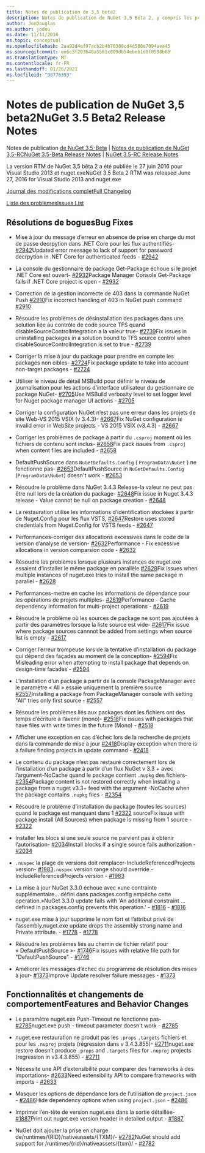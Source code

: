 ```yaml
---
title: Notes de publication de 3,5 beta2
description: Notes de publication de NuGet 3,5 Beta 2, y compris les problèmes connus, les correctifs de bogues, les fonctionnalités ajoutées et DCR.
author: JonDouglas
ms.author: jodou
ms.date: 11/11/2016
ms.topic: conceptual
ms.openlocfilehash: 2aa92d4ef97acb2b4b70388cd4d580e7094aea45
ms.sourcegitcommit: ee6c3f203648a5561c809db54ebeb1d0f0598b68
ms.translationtype: MT
ms.contentlocale: fr-FR
ms.lasthandoff: 01/26/2021
ms.locfileid: "98776393"
---
```

# <a name="nuget-35-beta2-release-notes"></a><span data-ttu-id="df520-103">Notes de publication de NuGet 3,5 beta2</span><span class="sxs-lookup"><span data-stu-id="df520-103">NuGet 3.5 Beta2 Release Notes</span></span>

<span data-ttu-id="df520-104">Notes de publication [de NuGet 3,5-Beta](../release-notes/nuget-3.5-Beta.md)  |  [Notes de publication de NuGet 3,5-RC](../release-notes/nuget-3.5-RC.md)</span><span class="sxs-lookup"><span data-stu-id="df520-104">[NuGet 3.5-Beta Release Notes](../release-notes/nuget-3.5-Beta.md) | [NuGet 3.5-RC Release Notes](../release-notes/nuget-3.5-RC.md)</span></span>

<span data-ttu-id="df520-105">La version RTM de NuGet 3,5 bêta 2 a été publiée le 27 juin 2016 pour Visual Studio 2013 et nuget.exe</span><span class="sxs-lookup"><span data-stu-id="df520-105">NuGet 3.5 Beta 2 RTM was released June 27, 2016 for Visual Studio 2013 and nuget.exe</span></span>

[<span data-ttu-id="df520-106">Journal des modifications complet</span><span class="sxs-lookup"><span data-stu-id="df520-106">Full Changelog</span></span>](https://github.com/NuGet/NuGet.Client/compare/release-3.5.0-beta...release-3.5.0-beta2)

[<span data-ttu-id="df520-107">Liste des problèmes</span><span class="sxs-lookup"><span data-stu-id="df520-107">Issues List</span></span>](https://github.com/Nuget/Home/issues?q=is%3Aissue+milestone%3A%223.5+Beta2%22+is%3Aclosed)

## <a name="bug-fixes"></a><span data-ttu-id="df520-108">Résolutions de bogues</span><span class="sxs-lookup"><span data-stu-id="df520-108">Bug Fixes</span></span>

* <span data-ttu-id="df520-109">Mise à jour du message d’erreur en absence de prise en charge du mot de passe decrpytion dans .NET Core pour les flux authentifiés- [#2942](https://github.com/NuGet/Home/issues/2942)</span><span class="sxs-lookup"><span data-stu-id="df520-109">Updated error message to lack of support for password decrpytion in .NET Core for authenticated feeds  - [#2942](https://github.com/NuGet/Home/issues/2942)</span></span>

* <span data-ttu-id="df520-110">La console du gestionnaire de package Get-Package échoue si le projet .NET Core est ouvert- [#2932](https://github.com/NuGet/Home/issues/2932)</span><span class="sxs-lookup"><span data-stu-id="df520-110">Package Manager Console Get-Package fails if .NET Core project is open - [#2932](https://github.com/NuGet/Home/issues/2932)</span></span>

* <span data-ttu-id="df520-111">Correction de la gestion incorrecte de 403 dans la commande NuGet Push [#2910](https://github.com/NuGet/Home/issues/2910)</span><span class="sxs-lookup"><span data-stu-id="df520-111">Fix incorrect handling of 403 in NuGet push command [#2910](https://github.com/NuGet/Home/issues/2910)</span></span>

* <span data-ttu-id="df520-112">Résoudre les problèmes de désinstallation des packages dans une solution liée au contrôle de code source TFS quand disableSourceControlIntegration a la valeur true- [#2739](https://github.com/NuGet/Home/issues/2739)</span><span class="sxs-lookup"><span data-stu-id="df520-112">Fix issues in uninstalling packages in a solution bound to TFS source control when disableSourceControlIntegration is set to true - [#2739](https://github.com/NuGet/Home/issues/2739)</span></span>

* <span data-ttu-id="df520-113">Corriger la mise à jour du package pour prendre en compte les packages non cibles- [#2724](https://github.com/NuGet/Home/issues/2724)</span><span class="sxs-lookup"><span data-stu-id="df520-113">Fix package update to take into account non-target packages - [#2724](https://github.com/NuGet/Home/issues/2724)</span></span>

* <span data-ttu-id="df520-114">Utiliser le niveau de détail MSBuild pour définir le niveau de journalisation pour les actions d’interface utilisateur du gestionnaire de package NuGet- [#2705](https://github.com/NuGet/Home/issues/2705)</span><span class="sxs-lookup"><span data-stu-id="df520-114">Use MSBuild verbosity level to set logger level for Nuget package manager UI actions - [#2705](https://github.com/NuGet/Home/issues/2705)</span></span>

* <span data-ttu-id="df520-115">Corriger la configuration NuGet n’est pas une erreur dans les projets de site Web-VS 2015 VSIX (v 3.4.3)- [#2667](https://github.com/NuGet/Home/issues/2667)</span><span class="sxs-lookup"><span data-stu-id="df520-115">Fix NuGet configuration is invalid error in WebSite projects - VS 2015 VSIX (v3.4.3) - [#2667](https://github.com/NuGet/Home/issues/2667)</span></span>

* <span data-ttu-id="df520-116">Corriger les problèmes de package à partir du `.csproj` moment où les fichiers de contenu sont inclus- [#2658](https://github.com/NuGet/Home/issues/2658)</span><span class="sxs-lookup"><span data-stu-id="df520-116">Fix pack issues from `.csproj` when content files are included - [#2658](https://github.com/NuGet/Home/issues/2658)</span></span>

* <span data-ttu-id="df520-117">DefaultPushSource dans `NuGetDefaults.Config` ( `ProgramData\NuGet` ) ne fonctionne pas- [#2653](https://github.com/NuGet/Home/issues/2653)</span><span class="sxs-lookup"><span data-stu-id="df520-117">DefaultPushSource in `NuGetDefaults.Config` (`ProgramData\NuGet`) doesn't work - [#2653](https://github.com/NuGet/Home/issues/2653)</span></span>

* <span data-ttu-id="df520-118">Résoudre le problème dans NuGet 3.4.3 Release-la valeur ne peut pas être null lors de la création du package- [#2648](https://github.com/NuGet/Home/issues/2648)</span><span class="sxs-lookup"><span data-stu-id="df520-118">Fix issue in Nuget 3.4.3 release - Value cannot be null on package creation - [#2648](https://github.com/NuGet/Home/issues/2648)</span></span>

* <span data-ttu-id="df520-119">La restauration utilise les informations d’identification stockées à partir de Nuget.Config pour les flux VSTS, [#2647](https://github.com/NuGet/Home/issues/2647)</span><span class="sxs-lookup"><span data-stu-id="df520-119">Restore uses stored credentials from Nuget.Config for VSTS feeds - [#2647](https://github.com/NuGet/Home/issues/2647)</span></span>

* <span data-ttu-id="df520-120">Performances-corriger des allocations excessives dans le code de la version d’analyse de version- [#2632](https://github.com/NuGet/Home/issues/2632)</span><span class="sxs-lookup"><span data-stu-id="df520-120">Performance - Fix excessive allocations in version comparsion code - [#2632](https://github.com/NuGet/Home/issues/2632)</span></span>

* <span data-ttu-id="df520-121">Résoudre les problèmes lorsque plusieurs instances de nuget.exe essaient d’installer le même package en parallèle [#2628](https://github.com/NuGet/Home/issues/2628)</span><span class="sxs-lookup"><span data-stu-id="df520-121">Fix issues when multiple instances of nuget.exe tries to install the same package in parallel - [#2628](https://github.com/NuGet/Home/issues/2628)</span></span>

* <span data-ttu-id="df520-122">Performances-mettre en cache les informations de dépendance pour les opérations de projets multiples- [#2619](https://github.com/NuGet/Home/issues/2619)</span><span class="sxs-lookup"><span data-stu-id="df520-122">Performance - Cache dependency information for multi-project operations - [#2619](https://github.com/NuGet/Home/issues/2619)</span></span>

* <span data-ttu-id="df520-123">Résoudre le problème où les sources de package ne sont pas ajoutées à partir des paramètres lorsque la liste source est vide- [#2617](https://github.com/NuGet/Home/issues/2617)</span><span class="sxs-lookup"><span data-stu-id="df520-123">Fix issue where package sources cannnot be added from settings when source list is empty - [#2617](https://github.com/NuGet/Home/issues/2617)</span></span>

* <span data-ttu-id="df520-124">Corriger l’erreur trompeuse lors de la tentative d’installation du package qui dépend des façades au moment de la conception- [#2594](https://github.com/NuGet/Home/issues/2594)</span><span class="sxs-lookup"><span data-stu-id="df520-124">Fix Misleading error when attempting to install package that depends on design-time facades - [#2594](https://github.com/NuGet/Home/issues/2594)</span></span>

* <span data-ttu-id="df520-125">L’installation d’un package à partir de la console PackageManager avec le paramètre « All » essaie uniquement la première source [#2557](https://github.com/NuGet/Home/issues/2557)</span><span class="sxs-lookup"><span data-stu-id="df520-125">Installing a package from PackageManager console with setting "All" tries only first source - [#2557](https://github.com/NuGet/Home/issues/2557)</span></span>

* <span data-ttu-id="df520-126">Résoudre les problèmes liés aux packages dont les fichiers ont des temps d’écriture à l’avenir (mono)- [#2518](https://github.com/NuGet/Home/issues/2518)</span><span class="sxs-lookup"><span data-stu-id="df520-126">Fix issues with packages that have files with write times in the future (Mono) - [#2518](https://github.com/NuGet/Home/issues/2518)</span></span>

* <span data-ttu-id="df520-127">Afficher une exception en cas d’échec lors de la recherche de projets dans la commande de mise à jour [#2418](https://github.com/NuGet/Home/issues/2418)</span><span class="sxs-lookup"><span data-stu-id="df520-127">Display exception when there is a failure finding projects in update command - [#2418](https://github.com/NuGet/Home/issues/2418)</span></span>

* <span data-ttu-id="df520-128">Le contenu du package n’est pas restauré correctement lors de l’installation d’un package à partir d’un flux NuGet v 3.3 + avec l’argument-NoCache quand le package contient `.nupkg` des fichiers- [#2354](https://github.com/NuGet/Home/issues/2354)</span><span class="sxs-lookup"><span data-stu-id="df520-128">Package content is not restored correctly when installing a package from a nuget v3.3+ feed with the argument -NoCache when the package contains `.nupkg` files - [#2354](https://github.com/NuGet/Home/issues/2354)</span></span>

* <span data-ttu-id="df520-129">Résoudre le problème d’installation du package (toutes les sources) quand le package est manquant dans 1 [#2322](https://github.com/NuGet/Home/issues/2322) source</span><span class="sxs-lookup"><span data-stu-id="df520-129">Fix issue with package install (All Sources) when package is missing from 1 source - [#2322](https://github.com/NuGet/Home/issues/2322)</span></span>

* <span data-ttu-id="df520-130">Installer les blocs si une seule source ne parvient pas à obtenir l’autorisation- [#2034](https://github.com/NuGet/Home/issues/2034)</span><span class="sxs-lookup"><span data-stu-id="df520-130">Install blocks if a single source fails authorization - [#2034](https://github.com/NuGet/Home/issues/2034)</span></span>

* <span data-ttu-id="df520-131">`.nuspec` la plage de versions doit remplacer-IncludeReferencedProjects version- [#1983](https://github.com/NuGet/Home/issues/1983)</span><span class="sxs-lookup"><span data-stu-id="df520-131">`.nuspec` version range should override -IncludeReferencedProjects version - [#1983](https://github.com/NuGet/Home/issues/1983)</span></span>

* <span data-ttu-id="df520-132">La mise à jour NuGet 3.3.0 échoue avec «une contrainte supplémentaire... défini dans packages.config empêche cette opération.»</span><span class="sxs-lookup"><span data-stu-id="df520-132">NuGet 3.3.0 update fails with 'An additional constraint ... defined in packages.config prevents this operation.'</span></span><span data-ttu-id="df520-133"> - [#1816](https://github.com/NuGet/Home/issues/1816)</span><span class="sxs-lookup"><span data-stu-id="df520-133"> - [#1816](https://github.com/NuGet/Home/issues/1816)</span></span>

* <span data-ttu-id="df520-134">nuget.exe mise à jour supprime le nom fort et l’attribut privé de l’assembly.</span><span class="sxs-lookup"><span data-stu-id="df520-134">nuget.exe update drops the assembly strong name and Private attribute.</span></span><span data-ttu-id="df520-135"> - [#1778](https://github.com/NuGet/Home/issues/1778)</span><span class="sxs-lookup"><span data-stu-id="df520-135"> - [#1778](https://github.com/NuGet/Home/issues/1778)</span></span>

* <span data-ttu-id="df520-136">Résoudre les problèmes liés au chemin de fichier relatif pour « DefaultPushSource »- [#1746](https://github.com/NuGet/Home/issues/1746)</span><span class="sxs-lookup"><span data-stu-id="df520-136">Fix issues with relative file path for "DefaultPushSource" - [#1746](https://github.com/NuGet/Home/issues/1746)</span></span>

* <span data-ttu-id="df520-137">Améliorer les messages d’échec du programme de résolution des mises à jour- [#1373](https://github.com/NuGet/Home/issues/1373)</span><span class="sxs-lookup"><span data-stu-id="df520-137">Improve Update resolver failure messages - [#1373](https://github.com/NuGet/Home/issues/1373)</span></span>

## <a name="features-and-behavior-changes"></a><span data-ttu-id="df520-138">Fonctionnalités et changements de comportement</span><span class="sxs-lookup"><span data-stu-id="df520-138">Features and Behavior Changes</span></span>

* <span data-ttu-id="df520-139">Le paramètre nuget.exe Push-Timeout ne fonctionne pas- [#2785](https://github.com/NuGet/Home/issues/2785)</span><span class="sxs-lookup"><span data-stu-id="df520-139">nuget.exe push - timeout parameter doesn't work  - [#2785](https://github.com/NuGet/Home/issues/2785)</span></span>

* <span data-ttu-id="df520-140">nuget.exe restauration ne produit pas les `.props` `.targets` fichiers et pour les `.nuproj` projets (régression dans v 3.4.3.855)- [#2711](https://github.com/NuGet/Home/issues/2711)</span><span class="sxs-lookup"><span data-stu-id="df520-140">nuget.exe restore doesn't produce `.props` and `.targets` files for `.nuproj` projects (regression in v3.4.3.855) - [#2711](https://github.com/NuGet/Home/issues/2711)</span></span>

* <span data-ttu-id="df520-141">Nécessite une API d’extensibilité pour comparer des frameworks à des importations- [#2633](https://github.com/NuGet/Home/issues/2633)</span><span class="sxs-lookup"><span data-stu-id="df520-141">Need extensibility API to compare frameworks with imports - [#2633](https://github.com/NuGet/Home/issues/2633)</span></span>

* <span data-ttu-id="df520-142">Masquer les options de dépendance lors de l’utilisation de `project.json`  -  [#2486](https://github.com/NuGet/Home/issues/2486)</span><span class="sxs-lookup"><span data-stu-id="df520-142">Hide dependency options when using `project.json` - [#2486](https://github.com/NuGet/Home/issues/2486)</span></span>

* <span data-ttu-id="df520-143">Imprimer l’en-tête de version nuget.exe dans la sortie détaillée- [#1887](https://github.com/NuGet/Home/issues/1887)</span><span class="sxs-lookup"><span data-stu-id="df520-143">Print out nuget.exe version header in detailed output - [#1887](https://github.com/NuGet/Home/issues/1887)</span></span>

* <span data-ttu-id="df520-144">NuGet doit ajouter la prise en charge de/runtimes/{RID}/nativeassets/{TXM}/- [#2782](https://github.com/NuGet/Home/issues/2782)</span><span class="sxs-lookup"><span data-stu-id="df520-144">NuGet should add support for /runtimes/{rid}/nativeassets/{txm}/ - [#2782](https://github.com/NuGet/Home/issues/2782)</span></span>